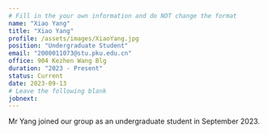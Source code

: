```yaml
---
# Fill in the your own information and do NOT change the format
name: "Xiao Yang"
title: "Xiao Yang"
profile: /assets/images/XiaoYang.jpg
position: "Undergraduate Student"
email: "2000011073@stu.pku.edu.cn"
office: 904 Kezhen Wang Blg
duration: "2023 - Present"
status: Current
date: 2023-09-13
# Leave the following blank
jobnext: 
---
```


Mr Yang joined our group as an undergraduate student in September 2023. 
